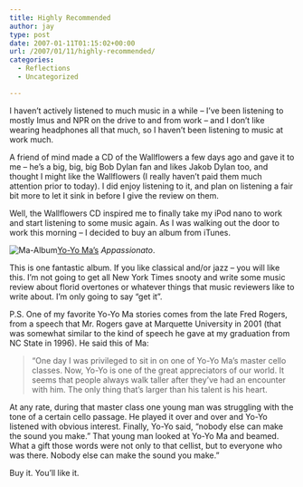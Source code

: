 ```yaml
---
title: Highly Recommended
author: jay
type: post
date: 2007-01-11T01:15:02+00:00
url: /2007/01/11/highly-recommended/
categories:
  - Reflections
  - Uncategorized

---
```

I haven’t actively listened to much music in a while &#8211; I’ve been listening to mostly Imus and NPR on the drive to and from work &#8211; and I don’t like wearing headphones all that much, so I haven’t been listening to music at work much.

A friend of mind made a CD of the Wallflowers a few days ago and gave it to me &#8211; he’s a big, big, big Bob Dylan fan and likes Jakob Dylan too, and thought I might like the Wallflowers (I really haven’t paid them much attention prior to today). I did enjoy listening to it, and plan on listening a fair bit more to let it sink in before I give the review on them.

Well, the Wallflowers CD inspired me to finally take my iPod nano to work and start listening to some music again. As I was walking out the door to work this morning &#8211; I decided to buy an album from iTunes.

 ![Ma-Album][1][Yo-Yo Ma’s][2] _Appassionato_.

This is one fantastic album. If you like classical and/or jazz &#8211; you will like this. I’m not going to get all New York Times snooty and write some music review about florid overtones or whatever things that music reviewers like to write about. I’m only going to say “get it”.

P.S. One of my favorite Yo-Yo Ma stories comes from the late Fred Rogers, from a speech that Mr. Rogers gave at Marquette University in 2001 (that was somewhat similar to the kind of speech he gave at my graduation from NC State in 1996). He said this of Ma:

> “One day I was privileged to sit in on one of Yo-Yo Ma’s master cello classes. Now, Yo-Yo is one of the great appreciators of our world. It seems that people always walk taller after they’ve had an encounter with him. The only thing that’s larger than his talent is his heart.

At any rate, during that master class one young man was struggling with the tone of a certain cello passage. He played it over and over and Yo-Yo listened with obvious interest. Finally, Yo-Yo said, “nobody else can make the sound you make.” That young man looked at Yo-Yo Ma and beamed. What a gift those words were not only to that cellist, but to everyone who was there. Nobody else can make the sound you make.”

Buy it. You’ll like it.

 [1]: https://cdn.rambleon.org/migrate/2007/01/ma-album.jpg
 [2]: http://www.yo-yoma.com/